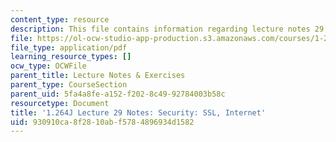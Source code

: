 ```yaml
---
content_type: resource
description: This file contains information regarding lecture notes 29.
file: https://ol-ocw-studio-app-production.s3.amazonaws.com/courses/1-264j-database-internet-and-systems-integration-technologies-fall-2013/930910ca8f2810abf5784896934d1582_MIT1_264JF13_lect_29.pdf
file_type: application/pdf
learning_resource_types: []
ocw_type: OCWFile
parent_title: Lecture Notes & Exercises
parent_type: CourseSection
parent_uid: 5fa4a8fe-a152-f202-8c49-92784003b58c
resourcetype: Document
title: '1.264J Lecture 29 Notes: Security: SSL, Internet'
uid: 930910ca-8f28-10ab-f578-4896934d1582
---
```

